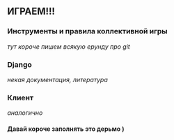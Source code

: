 ## ИГРАЕМ!!!

### Инструменты и правила коллективной игры
*тут короче пишем всякую ерунду про git*

### Django
*некая документация, литература*

### Клиент
*аналогично*

#### Давай короче заполнять это дерьмо )